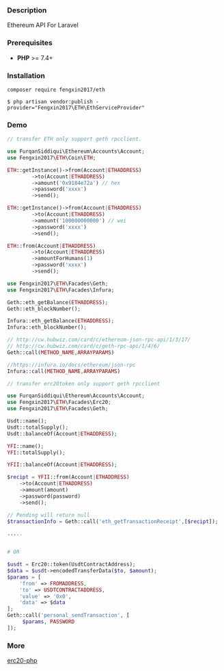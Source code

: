 ### Description
Ethereum API For Laravel

### Prerequisites

* **PHP** >= 7.4+

### Installation

`composer require fengxin2017/eth`

`$ php artisan vendor:publish -provider="Fengxin2017\ETH\EthServiceProvider"`

### Demo
`````php
// transfer ETH only support geth rpcclient.

use FurqanSiddiqui\Ethereum\Accounts\Account;
use Fengxin2017\ETH\Coin\ETH;

ETH::getInstance()->from(Account|ETHADDRESS)
        ->to(Account|ETHADDRESS)
        ->amount('0x9184e72a') // hex
        ->password('xxxx')
        ->send();

ETH::getInstance()->from(Account|ETHADDRESS)
        ->to(Account|ETHADDRESS)
        ->amount('100000000000') // wei
        ->password('xxxx')
        ->send();

ETH::from(Account|ETHADDRESS)
        ->to(Account|ETHADDRESS)
        ->amountForHumans(1)
        ->password('xxxx')
        ->send();
`````

`````php
use Fengxin2017\ETH\Facades\Geth;
use Fengxin2017\ETH\Facades\Infura;

Geth::eth_getBalance(ETHADDRESS);
Geth::eth_blockNumber();

Infura::eth_getBalance(ETHADDRESS);
Infura::eth_blockNumber();

// http://cw.hubwiz.com/card/c/ethereum-json-rpc-api/1/3/17/
// http://cw.hubwiz.com/card/c/geth-rpc-api/1/4/6/
Geth::call(METHOD_NAME,ARRAYPARAMS)

//https://infura.io/docs/ethereum/json-rpc
Infura::call(METHOD_NAME,ARRAYPARAMS)
`````

`````php
// transfer erc20token only support geth rpcclient

use FurqanSiddiqui\Ethereum\Accounts\Account;
use Fengxin2017\ETH\Facades\Erc20;
use Fengxin2017\ETH\Facades\Geth;

Usdt::name();
Usdt::totalSupply();
Usdt::balanceOf(Account|ETHADDRESS);

YFI::name();
YFI::totalSupply();

YFII::balanceOf(Account|ETHADDRESS);

$recipt = YFII::from(Account|ETHADDRESS)
    ->to(Account|ETHADDRESS)
    ->amount(amount) 
    ->password(password)
    ->send();

// Pending will return null 
$transactionInfo = Geth::call('eth_getTransactionReceipt',[$recipt]);

.....


# OR

$usdt = Erc20::token(UsdtContractAddress);
$data = $usdt->encodedTransferData($to, $amount);
$params = [
    'from' => FROMADDRESS,
    'to' => USDTCONTRACTADDRESS,
    'value' => '0x0',
    'data' => $data
];
Geth::call('personal_sendTransaction', [
     $params, PASSWORD
]);

`````

### More

[erc20-php](https://github.com/furqansiddiqui/erc20-php)
